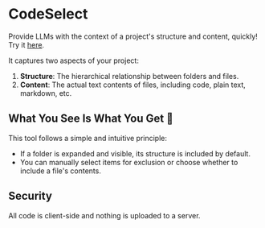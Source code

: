 # CodeSelect
Provide LLMs with the context of a project's structure and content, quickly! Try it [here](code-select.vercel.app).

It captures two aspects of your project:
1. **Structure**: The hierarchical relationship between folders and files.
2. **Content**: The actual text contents of files, including code, plain text, markdown, etc.

## What You See Is What You Get 👀
This tool follows a simple and intuitive principle:

- If a folder is expanded and visible, its structure is included by default.
- You can manually select items for exclusion or choose whether to include a file's contents.

## Security
All code is client-side and nothing is uploaded to a server.

